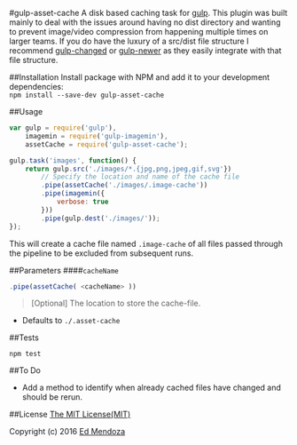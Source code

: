 #gulp-asset-cache
A disk based caching task for [gulp](http://gulpjs.com/). This plugin was built mainly to deal with the issues around having no dist directory and wanting to prevent image/video compression from happening multiple times on larger teams. If you do have the luxury of a src/dist file structure I recommend [gulp-changed](https://www.npmjs.com/package/gulp-changed) or [gulp-newer](https://www.npmjs.com/package/gulp-newer) as they easily integrate with that file structure.

##Installation
Install package with NPM and add it to your development dependencies:  
`npm install --save-dev gulp-asset-cache`

##Usage
```javascript
var gulp = require('gulp'),
	imagemin = require('gulp-imagemin'),
	assetCache = require('gulp-asset-cache');

gulp.task('images', function() {
	return gulp.src('./images/*.{jpg,png,jpeg,gif,svg'})
		// Specify the location and name of the cache file
		.pipe(assetCache('./images/.image-cache'))
		.pipe(imagemin({
			verbose: true
		}))
		.pipe(gulp.dest('./images/'));
});
```

This will create a cache file named `.image-cache` of all files passed through the pipeline to be excluded from subsequent runs. 

##Parameters
####`cacheName`
```javascript
.pipe(assetCache( <cacheName> ))
```
> [Optional] The location to store the cache-file.

* Defaults to `./.asset-cache`


##Tests
```
npm test
```

##To Do
* Add a method to identify when already cached files have changed and should be rerun.

##License
[The MIT License(MIT)](https://github.com/Polyneue/gulp-asset-cache/blob/master/LICENSE)  

Copyright (c) 2016 [Ed Mendoza](http://www.edmendoza.com)